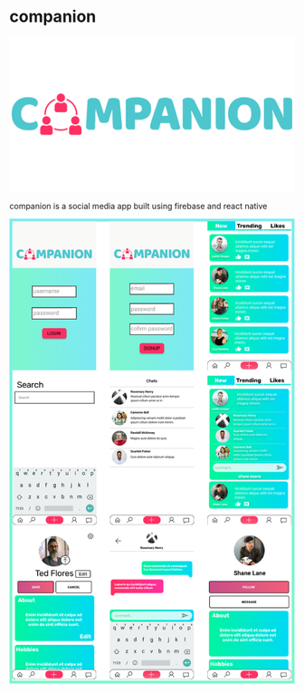 # companion

<img src="logo1.png">

companion is a social media app built using firebase and react native


<img src="screenshots.png">
